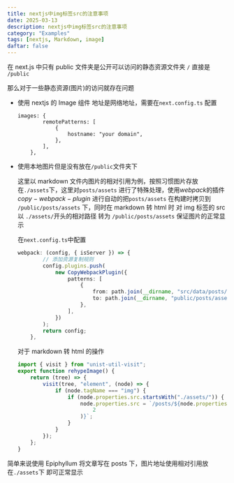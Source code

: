 ```yaml
---
title: nextjs中img标签src的注意事项
date: 2025-03-13
description: nextjs中img标签src的注意事项
category: "Examples"
tags: [nextjs, Markdown, image]
daftar: false
---
```


在 next.js 中只有 public 文件夹是公开可以访问的静态资源文件夹 `/` 直接是 `/public`

那么对于一些静态资源(图片)的访问就存在问题

-   使用 nextjs 的 Image 组件 地址是网络地址，需要在`next.config.ts` 配置

    ```
    images: {
            remotePatterns: [
                {
                    hostname: "your domain",
                },
            ],
        },
    ```

-   使用本地图片但是没有放在`/public`文件夹下

    这里以 markdown 文件内图片的相对引用为例，按照习惯图片存放在`./assets`下，这里对`posts/assets` 进行了特殊处理，使用$webpack$的插件$copy-webpack-plugin$ 进行自动的把`posts/assets` 在构建时拷贝到 `/public/posts/assets` 下，同时在 markdown 转 html 时 对 img 标签的 src 以 `./assets/`开头的相对路径 转为 `/public/posts/assets` 保证图片的正常显示

    在`next.config.ts`中配置

    ```ts
    webpack: (config, { isServer }) => {
            // 添加资源复制规则
            config.plugins.push(
                new CopyWebpackPlugin({
                    patterns: [
                        {
                            from: path.join(__dirname, "src/data/posts/assets"), // 你的原始资源目录
                            to: path.join(__dirname, "public/posts/assets"), // 复制到
                        },
                    ],
                })
            );
            return config;
        },
    ```

    对于 markdown 转 html 的操作

    ```js
    import { visit } from "unist-util-visit";
    export function rehypeImage() {
        return (tree) => {
            visit(tree, "element", (node) => {
                if (node.tagName === "img") {
                    if (node.properties.src.startsWith("./assets/")) {
                        node.properties.src = `/posts/${node.properties.src.slice(
                            2
                        )}`;
                    }
                }
            });
        };
    }
    ```

简单来说使用 Epiphyllum 将文章写在 posts 下，图片地址使用相对引用放在`./assets`下 即可正常显示
